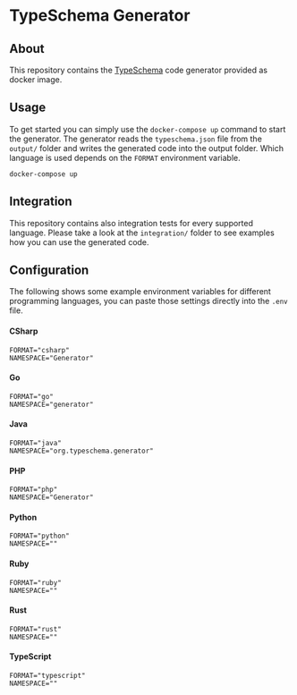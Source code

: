 # TypeSchema Generator

## About

This repository contains the [TypeSchema](https://typeschema.org/) code generator provided as docker image.

## Usage

To get started you can simply use the `docker-compose up` command to start the generator. The generator reads the
`typeschema.json` file from the `output/` folder and writes the generated code into the output folder. Which language
is used depends on the `FORMAT` environment variable.

```
docker-compose up
```

## Integration

This repository contains also integration tests for every supported language. Please take a look at the `integration/`
folder to see examples how you can use the generated code.

## Configuration

The following shows some example environment variables for different programming languages, you can paste those settings
directly into the `.env` file.

#### CSharp

```
FORMAT="csharp"
NAMESPACE="Generator"
```

#### Go

```
FORMAT="go"
NAMESPACE="generator"
```

#### Java

```
FORMAT="java"
NAMESPACE="org.typeschema.generator"
```

#### PHP

```
FORMAT="php"
NAMESPACE="Generator"
```

#### Python

```
FORMAT="python"
NAMESPACE=""
```

#### Ruby

```
FORMAT="ruby"
NAMESPACE=""
```

#### Rust

```
FORMAT="rust"
NAMESPACE=""
```

#### TypeScript

```
FORMAT="typescript"
NAMESPACE=""
```


